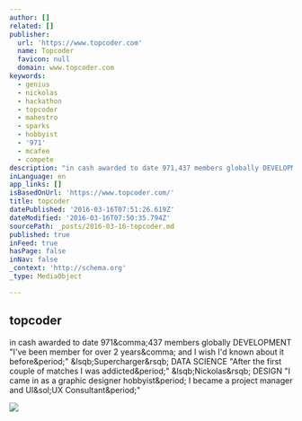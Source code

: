 ```yaml
---
author: []
related: []
publisher:
  url: 'https://www.topcoder.com'
  name: Topcoder
  favicon: null
  domain: www.topcoder.com
keywords:
  - genius
  - nickolas
  - hackathon
  - topcoder
  - mahestro
  - sparks
  - hobbyist
  - '971'
  - mcafee
  - compete
description: "in cash awarded to date 971,437 members globally DEVELOPMENT \"I've been member for over 2 years, and I wish I'd known about it before.\" [Supercharger] DATA SCIENCE \"After the first couple of matches I was addicted.\" [Nickolas] DESIGN \"I came in as a graphic designer hobbyist. I became a project manager and UI/UX Consultant.\""
inLanguage: en
app_links: []
isBasedOnUrl: 'https://www.topcoder.com/'
title: topcoder
datePublished: '2016-03-16T07:51:26.619Z'
dateModified: '2016-03-16T07:50:35.794Z'
sourcePath: _posts/2016-03-16-topcoder.md
published: true
inFeed: true
hasPage: false
inNav: false
_context: 'http://schema.org'
_type: MediaObject

---
```

<article style=""><h1>topcoder</h1><p>in cash awarded to date 971&amp;comma;437 members globally DEVELOPMENT "I've been member for over 2 years&amp;comma; and I wish I'd known about it before&amp;period;" &amp;lsqb;Supercharger&amp;rsqb; DATA SCIENCE "After the first couple of matches I was addicted&amp;period;" &amp;lsqb;Nickolas&amp;rsqb; DESIGN "I came in as a graphic designer hobbyist&amp;period; I became a project manager and UI&amp;sol;UX Consultant&amp;period;"</p><img src="https://www.topcoder.com/wp-content/uploads/2015/11/amazon_home.png" /></article>